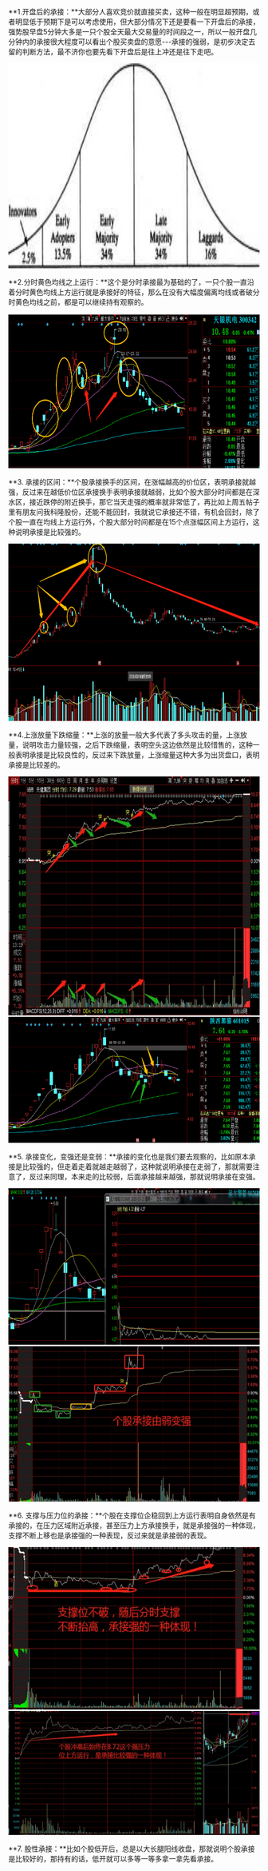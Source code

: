 **1.开盘后的承接：**大部分人喜欢竞价就直接买卖，这种一般在明显超预期，或者明显低于预期下是可以考虑使用，但大部分情况下还是要看一下开盘后的承接，强势股早盘5分钟大多是一只个股全天最大交易量的时间段之一，所以一般开盘几分钟内的承接很大程度可以看出个股买卖盘的意愿---承接的强弱，是初步决定去留的判断方法，最不济你也要先看下开盘后是往上冲还是往下走吧。

<img src="media\image2.jpeg" style="width:7.91667in;height:4.27083in" alt="IMG_256" />

**2.分时黄色均线之上运行：**这个是分时承接最为基础的了，一只个股一直沿着分时黄色均线上方运行就是承接好的特征，那么在没有大幅度偏离均线或者破分时黄色均线之前，都是可以继续持有观察的。

<img src="media\image3.png" style="width:5.76667in;height:3.21944in" />

**3.
承接的区间：**个股承接换手的区间，在涨幅越高的价位区，表明承接就越强，反过来在越低价位区承接换手表明承接就越弱，比如个股大部分时间都是在深水区，接近跌停的附近换手，那它当天走强的概率就非常低了，再比如上周五帖子里有朋友问我科隆股份，还能不能回封，我就说它承接还不错，有机会回封，除了个股一直在均线上方运行外，个股大部分时间都是在15个点涨幅区间上方运行，这种说明承接是比较强的。

<img src="media\image4.png" style="width:5.76597in;height:3.69653in" />  
  
**4.上涨放量下跌缩量：**上涨的放量一般大多代表了多头攻击的量，上涨放量，说明攻击力量较强，之后下跌缩量，表明空头这边依然是比较惜售的，这种一般表明承接是比较良性的，反过来下跌放量，上涨缩量这种大多为出货盘口，表明承接是比较差的。

<img src="media\image5.jpeg" style="width:7.91667in;height:4.97917in" alt="IMG_259" />

<img src="media\image6.png" style="width:5.76528in;height:2.62986in" />

**5.
承接变化，变强还是变弱：**承接的变化也是我们要去观察的，比如原本承接是比较强的，但走着走着就越走越弱了，这种就说明承接在走弱了，那就需要注意了，反过来同理，本来走的比较弱，后面承接越来越强，那就说明承接在变强。

<img src="media\image7.png" style="width:5.76319in;height:3.25833in" />

<img src="media\image8.png" style="width:5.76319in;height:3.24167in" />

**6.
支撑与压力位的承接：**个股在支撑位企稳回到上方运行表明自身依然是有承接的，在压力区域附近承接，甚至压力上方承接换手，就是承接强的一种体现，支撑不断上移也是承接强的一种表现，反过来就是承接弱的表现。

<img src="media\image9.png" style="width:5.7625in;height:3.38472in" />

<img src="media\image10.png" style="width:5.76667in;height:2.58542in" />

**7.
股性承接：**比如个股低开后，总是以大长腿阳线收盘，那就说明个股承接是比较好的，那持有的话，低开就可以多等一等多拿一拿先看承接。
